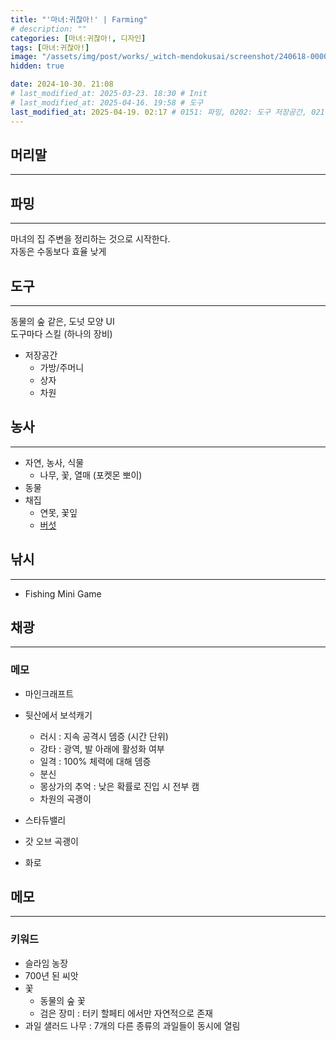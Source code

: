 ```yaml
---
title: "'마녀:귀찮아!' | Farming"
# description: ""
categories: [마녀:귀찮아!, 디자인]
tags: [마녀:귀찮아!]
image: "/assets/img/post/works/_witch-mendokusai/screenshot/240618-000000.png"
hidden: true

date: 2024-10-30. 21:08
# last_modified_at: 2025-03-23. 18:30 # Init
# last_modified_at: 2025-04-16. 19:58 # 도구
last_modified_at: 2025-04-19. 02:17 # 0151: 파밍, 0202: 도구 저장공간, 0217: 파밍
---
```


## 머리말

---

## 파밍

---

마녀의 집 주변을 정리하는 것으로 시작한다.  
자동은 수동보다 효율 낮게  

## 도구

---

동물의 숲 같은, 도넛 모양 UI  
도구마다 스킬 (하나의 장비)  

- 저장공간
  - 가방/주머니
  - 상자
  - 차원

## 농사

---

- 자연, 농사, 식물
  - 나무, 꽃, 열매 (포켓몬 뽀이)
- 동물
- 채집
  - 연못, 꽃잎
  - [버섯](https://x.com/Rappenem/status/1771590884108214574)

## 낚시

---

- Fishing Mini Game

## 채광

---

### 메모

- 마인크래프트
- 뒷산에서 보석캐기
  - 러시 : 지속 공격시 뎀증 (시간 단위)
  - 강타 : 광역, 발 아래에 활성화 여부
  - 일격 : 100% 체력에 대해 뎀증
  - 분신
  - 몽상가의 추억 : 낮은 확률로 진입 시 전부 캠
  - 차원의 곡괭이
- 스타듀밸리
- 갓 오브 곡괭이

- 화로

## 메모

---

### 키워드

- 슬라임 농장
- 700년 된 씨앗
- 꽃
  - 동물의 숲 꽃
  - 검은 장미 : 터키 할페티 에서만 자연적으로 존재
- 과일 샐러드 나무 : 7개의 다른 종류의 과일들이 동시에 열림
